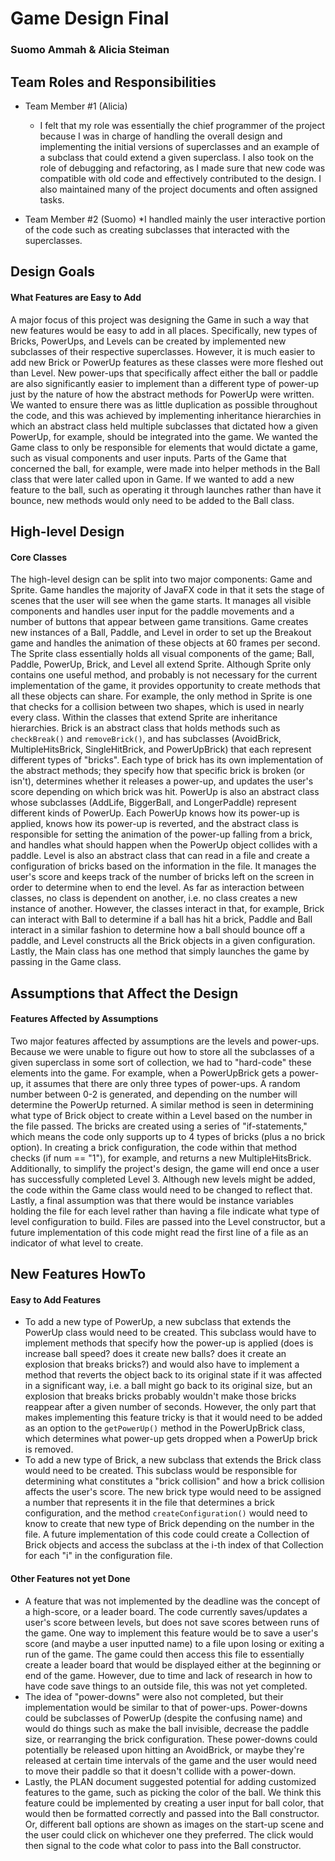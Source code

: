 # Game Design Final
### Suomo Ammah & Alicia Steiman

## Team Roles and Responsibilities

 * Team Member #1 (Alicia)
    * I felt that my role was essentially the chief programmer of the project because I was in charge of handling
    the overall design and implementing the initial versions of superclasses and an example of a subclass that could extend
    a given superclass. I also took on the role of debugging and refactoring, as I made sure that new code was compatible with 
    old code and effectively contributed to the design. I also maintained many of the project documents and often assigned tasks. 

 * Team Member #2 (Suomo)
   *I handled mainly the user interactive portion of the code such as creating subclasses that interacted with the superclasses.
   


## Design Goals

#### What Features are Easy to Add
A major focus of this project was designing the Game in such a way that new features would be easy to add in all places.
Specifically, new types of Bricks, PowerUps, and Levels can be created by implemented new subclasses of their respective 
superclasses. However, it is much easier to add new Brick or PowerUp features as these classes were more fleshed out than
Level. New power-ups that specifically affect either the ball or paddle are also significantly easier to implement than
a different type of power-up just by the nature of how the abstract methods for PowerUp were written. We wanted to ensure
there was as little duplication as possible throughout the code, and this was achieved by implementing inheritance hierarchies
in which an abstract class held multiple subclasses that dictated how a given PowerUp, for example, should be integrated
into the game. We wanted the Game class to only be responsible for elements that would dictate a game, such as visual 
components and user inputs. Parts of the Game that concerned the ball, for example, were made into helper methods in the Ball
class that were later called upon in Game. If we wanted to add a new feature to the ball, such as operating it through launches
rather than have it bounce, new methods would only need to be added to the Ball class.  


## High-level Design

#### Core Classes
The high-level design can be split into two major components: Game and Sprite. Game handles the majority of JavaFX code in
that it sets the stage of scenes that the user will see when the game starts. It manages all visible components and handles
user input for the paddle movements and a number of buttons that appear between game transitions. Game creates new instances
of a Ball, Paddle, and Level in order to set up the Breakout game and handles the animation of these objects at 60 frames 
per second. The Sprite class essentially holds all visual components of the game; Ball, Paddle, PowerUp, Brick, and Level all extend
Sprite. Although Sprite only contains one useful method, and probably is not necessary for the current implementation of the
game, it provides opportunity to create methods that all these objects can share. For example, the only method in Sprite is
one that checks for a collision between two shapes, which is used in nearly every class. Within the classes that extend Sprite
are inheritance hierarchies. Brick is an abstract class that holds methods such as `checkBreak()` and `removeBrick()`, and has
subclasses (AvoidBrick, MultipleHitsBrick, SingleHitBrick, and PowerUpBrick) that each represent different types of "bricks".
Each type of brick has its own implementation of the abstract methods; they specify how that specific brick is broken (or isn't), determines
whether it releases a power-up, and updates the user's score depending on which brick was hit. PowerUp is also an abstract class
whose subclasses (AddLife, BiggerBall, and LongerPaddle) represent different kinds of PowerUp. Each PowerUp knows how its
power-up is applied, knows how its power-up is reverted, and the abstract class is responsible for setting the animation of the 
power-up falling from a brick, and handles what should happen when the PowerUp object collides with a paddle. Level is also an
abstract class that can read in a file and create a configuration of bricks based on the information in the file. It manages
the user's score and keeps track of the number of bricks left on the screen in order to determine when to end the level. As far
as interaction between classes, no class is dependent on another, i.e. no class creates a new instance of another. However,
the classes interact in that, for example, Brick can interact with Ball to determine if a ball has hit a brick, Paddle and Ball 
interact in a similar fashion to determine how a ball should bounce off a paddle, and Level constructs all the Brick objects in 
a given configuration. Lastly, the Main class has one method that simply launches the game by passing in the Game class. 

## Assumptions that Affect the Design

#### Features Affected by Assumptions
Two major features affected by assumptions are the levels and power-ups. Because we were unable to figure out how to store all
the subclasses of a given superclass in some sort of collection, we had to "hard-code" these elements into the game. For
example, when a PowerUpBrick gets a power-up, it assumes that there are only three types of power-ups. A random number between
0-2 is generated, and depending on the number will determine the PowerUp returned. A similar method is seen in determining what
type of Brick object to create within a Level based on the number in the file passed. The bricks are created using a series
of "if-statements," which means the code only supports up to 4 types of bricks (plus a no brick option). In creating a brick
configuration, the code within that method checks (if num == "1"), for example, and returns a new MultipleHitsBrick. Additionally,
to simplify the project's design, the game will end once a user has successfully completed Level 3. Although new levels might
be added, the code within the Game class would need to be changed to reflect that. Lastly, a final assumption was that there
would be instance variables holding the file for each level rather than having a file indicate what type of level configuration
to build. Files are passed into the Level constructor, but a future implementation of this code might read the first line
of a file as an indicator of what level to create. 

## New Features HowTo

#### Easy to Add Features
* To add a new type of PowerUp, a new subclass that extends the PowerUp class would need to be created. This subclass would have
to implement methods that specify how the power-up is applied (does is increase ball speed? does it create new balls? does it
create an explosion that breaks bricks?) and would also have to implement a method that reverts the object back to its 
original state if it was affected in a significant way, i.e. a ball might go back to its original size, but an explosion that
breaks bricks probably wouldn't make those bricks reappear after a given number of seconds. However, the only part that makes
implementing this feature tricky is that it would need to be added as an option to the `getPowerUp()` method in the PowerUpBrick
class, which determines what power-up gets dropped when a PowerUp brick is removed. 
* To add a new type of Brick, a new subclass that extends the Brick class would need to be created. This subclass would be 
responsible for determining what constitutes a "brick collision" and how a brick collision affects the user's score. The new 
brick type would need to be assigned a number that represents it in the file that determines a brick configuration, and the
method `createConfiguration()` would need to know to create that new type of Brick depending on the number in the file. A 
future implementation of this code could create a Collection of Brick objects and access the subclass at the i-th index of 
that Collection for each "i" in the configuration file. 

#### Other Features not yet Done
* A feature that was not implemented by the deadline was the concept of a high-score, or a leader board. The code currently
saves/updates a user's score between levels, but does not save scores between runs of the game. One way to implement this 
feature would be to save a user's score (and maybe a user inputted name) to a file upon losing or exiting a run of the game. 
The game could then access this file to essentially create a leader board that would be displayed either at the beginning or 
end of the game. However, due to time and lack of research in how to have code save things to an outside file, this was not
yet completed. 
* The idea of "power-downs" were also not completed, but their implementation would be similar to that of power-ups. Power-downs
could be subclasses of PowerUp (despite the confusing name) and would do things such as make the ball invisible, decrease
the paddle size, or rearranging the brick configuration. These power-downs could potentially be released upon hitting an AvoidBrick, 
or maybe they're released at certain time intervals of the game and the user would need to move their paddle so that it doesn't
collide with a power-down. 
* Lastly, the PLAN document suggested potential for adding customized features to the game, such as picking the color of the ball.
We think this feature could be implemented by creating a user input for ball color, that would then be formatted correctly and 
passed into the Ball constructor. Or, different ball options are shown as images on the start-up scene and the user could click
on whichever one they preferred. The click would then signal to the code what color to pass into the Ball constructor. 
